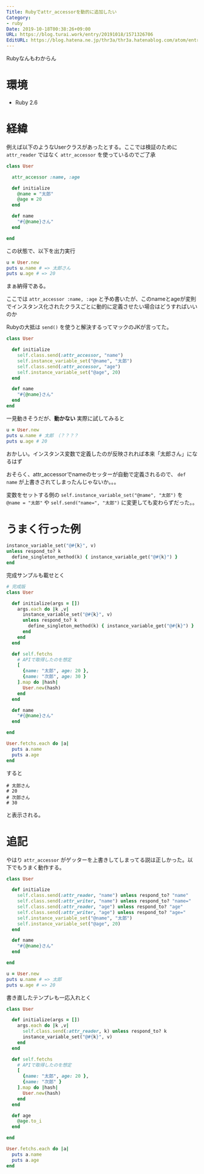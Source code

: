 ```yaml
---
Title: Rubyでattr_accessorを動的に追加したい
Category:
- ruby
Date: 2019-10-18T00:38:26+09:00
URL: https://blog.turai.work/entry/20191018/1571326706
EditURL: https://blog.hatena.ne.jp/thr3a/thr3a.hatenablog.com/atom/entry/26006613450965810
---
```


Rubyなんもわからん

# 環境

- Ruby 2.6

# 経緯

例えば以下のようなUserクラスがあったとする。ここでは検証のために `attr_reader` ではなく `attr_accessor` を使っているのでご了承

```ruby
class User

  attr_accessor :name, :age

  def initialize
    @name = "太郎"
    @age = 20
  end

  def name
    "#{@name}さん"
  end

end
```

この状態で、以下を出力実行

```ruby
u = User.new
puts u.name # => 太郎さん
puts u.age # => 20
```

まぁ納得である。

ここでは `attr_accessor :name, :age` と予め書いたが、このnameとageが変則でインスタンス化されたクラスごとに動的に定義させたい場合はどうすればいいのか

Rubyの大抵は `send()` を使うと解決するってマックのJKが言ってた。

```ruby
class User

  def initialize
    self.class.send(:attr_accessor, "name")
    self.instance_variable_set("@name", "太郎")
    self.class.send(:attr_accessor, "age")
    self.instance_variable_set("@age", 20)
  end

  def name
    "#{@name}さん"
  end
end
```

一見動きそうだが、**動かない** 実際に試してみると

```ruby
u = User.new
puts u.name # 太郎　（？？？？
puts u.age # 20
```

おかしい。インスタンス変数で定義したのが反映されれば本来「太郎さん」になるはず

おそらく、attr_accessorでnameのセッターが自動で定義されるので、 `def name` が上書きされてしまったんじゃないか。。。

変数をセットする側の `self.instance_variable_set("@name", "太郎")` を `@name = "太郎"` や `self.send("name=", "太郎")` に変更しても変わらずだった。。

# うまく行った例

```ruby
instance_variable_set("@#{k}", v)
unless respond_to? k
  define_singleton_method(k) { instance_variable_get("@#{k}") }
end
```

完成サンプルも載せとく

```ruby
# 完成版
class User

  def initialize(args = [])
    args.each do |k ,v|
      instance_variable_set("@#{k}", v)
      unless respond_to? k
        define_singleton_method(k) { instance_variable_get("@#{k}") }
      end
    end
  end

  def self.fetchs
    # APIで取得したのを想定
    [
      {name: "太郎", age: 20 },
      {name: "次郎", age: 30 }
    ].map do |hash|
      User.new(hash)
    end
  end

  def name
    "#{@name}さん"
  end

end

User.fetchs.each do |a|
  puts a.name
  puts a.age
end
```

すると

```
# 太郎さん
# 20
# 次郎さん
# 30
```

と表示される。

# 追記

やはり `attr_accessor` がゲッターを上書きしてしまってる説は正しかった。以下でもうまく動作する。

```ruby
class User

  def initialize
    self.class.send(:attr_reader, "name") unless respond_to? "name"
    self.class.send(:attr_writer, "name") unless respond_to? "name="
    self.class.send(:attr_reader, "age") unless respond_to? "age"
    self.class.send(:attr_writer, "age") unless respond_to? "age="
    self.instance_variable_set("@name", "太郎")
    self.instance_variable_set("@age", 20)
  end

  def name
    "#{@name}さん"
  end

end

u = User.new
puts u.name # => 太郎
puts u.age # => 20
```

書き直したテンプレも一応入れとく 

```ruby
class User

  def initialize(args = [])
    args.each do |k ,v|
      self.class.send(:attr_reader, k) unless respond_to? k
      instance_variable_set("@#{k}", v)
    end
  end

  def self.fetchs
    # APIで取得したのを想定
    [
      {name: "太郎", age: 20 },
      {name: "次郎" }
    ].map do |hash|
      User.new(hash)
    end
  end

  def age
    @age.to_i
  end

end

User.fetchs.each do |a|
  puts a.name
  puts a.age
end
```
